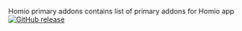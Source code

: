 Homio primary addons contains list of primary addons for Homio app
[![GitHub release](https://img.shields.io/github/v/release/homio/homio-primary-addons)](https://github.com/homio/homio-primary-addons/releases)
